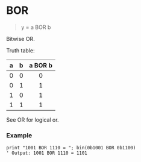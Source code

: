 # BOR

> y = a BOR b

Bitwise OR.

Truth table:

| a | b | a BOR b |
|:-:|:-:|:-------:|
| 0 | 0 | 0       |
| 0 | 1 | 1       |
| 1 | 0 | 1       |
| 1 | 1 | 1       |

See OR for logical or.

### Example

```
print "1001 BOR 1110 = "; bin(0b1001 BOR 0b1100)
' Output: 1001 BOR 1110 = 1101
```
